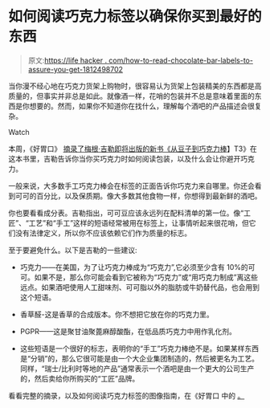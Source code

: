 # 如何阅读巧克力标签以确保你买到最好的东西

> 原文:[https://life hacker . com/how-to-read-chocolate-bar-labels-to-assure-you-get-1812498702](https://lifehacker.com/how-to-read-chocolate-bar-labels-to-make-sure-youre-get-1812498702)

当你漫不经心地在巧克力货架上购物时，很容易认为货架上包装精美的东西都是高质量的，但事实并非总是如此。就像酒一样，花哨的包装并不总是意味着里面的东西是你想要的。然而，如果你不知道你在找什么，理解每个酒吧的产品描述会很复杂。

Watch

本周，《好胃口》 [摘录了梅根·吉勒即将出版的新书《从豆子到巧克力棒](https://www.bonappetit.com/story/how-to-read-chocolate-bar-label)】T3》在这本书里，吉勒告诉你当你买巧克力时如何阅读包装，以及什么会让你避开巧克力。 

一般来说，大多数手工巧克力棒会在标签的正面告诉你巧克力来自哪里。你还会看到可可的百分比，以及保质期。像大多数其他食物一样，你想得到最新鲜的酒吧。

你也要看看成分表。吉勒指出，可可豆应该永远列在配料清单的第一位。像“工匠”、“工艺”和“手工”这样的短语经常被用在标签上，让事情听起来很花哨，但它们没有法律定义，所以你不应该依赖它们作为质量的标志。

至于要避免什么。以下是吉勒的一些建议:

*   巧克力——在美国，为了让巧克力棒成为“巧克力”,它必须至少含有 10%的可可。如果不是，那么你可能会看到它被称为“巧克力”或“用巧克力制成”离这些远点。如果酒吧使用人工甜味剂、可可脂以外的脂肪或牛奶替代品，也会用到这个短语。

*   香草醛-这是香草的合成版本。你不想把它放在你的巧克力里。

*   PGPR——这是聚甘油聚蓖麻醇酸酯，在低品质巧克力中用作乳化剂。

*   这些短语是一个很好的标志，表明你的“手工”巧克力棒绝不是。如果某样东西是“分销”的，那么它很可能是由一个大企业集团制造的，然后被更名为工艺。同样，“瑞士/比利时等地的产品”通常表示一个酒吧是由一个更大的公司生产的，然后卖给你所购买的“工匠”品牌。

看看完整的摘录，以及如何阅读巧克力标签的图像指南，在《好胃口 中的 [。](https://www.bonappetit.com/story/how-to-read-chocolate-bar-label)